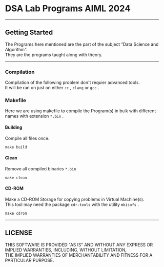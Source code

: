 # DSA Lab Programs AIML 2024
---
## Getting Started
The Programs here mentioned are the part of the subject "Data Science and Algorithm". <br/>
They are the programs taught along with theory.

---
### Compilation
Compilation of the following problem don't requier advanced tools. <br/>
It will be ran on just on either `cc` , `clang` or `gcc` .

### Makefile
Here we are using makefile to compile the Program(s) in bulk with different names with extension `*.bin` .

#### Building
Compile all files once.
```
make build
```

#### Clean
Remove all compiled binaries `*.bin`
```
make clean
```

#### CD-ROM
Make a CD-ROM Storage for copying problems in Virtual Machine(s). <br/>
This tool may need the package `cdr-tools` with the utility `mkisofs` .
```
make cdrom
```
---
## LICENSE
THIS SOFTWARE IS PROVIDED "AS IS" AND WITHOUT ANY EXPRESS OR IMPLIED WARRANTIES, INCLUDING, WITHOUT LIMITATION,<br/>
THE IMPLIED WARRANTIES OF MERCHANTABILITY AND FITNESS FOR A PARTICULAR PURPOSE.
